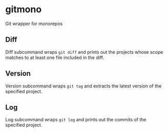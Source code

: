 # gitmono
Git wrapper for monorepos


## Diff
Diff subcommand wraps `git diff` and prints out the projects whose scope matches to at least one file included in the diff.

## Version
Version subcommand wraps `git tag` and extracts the latest version of the specified project.
## Log
Log subcommand wraps `git log` and prints out the commits of the specified project.

